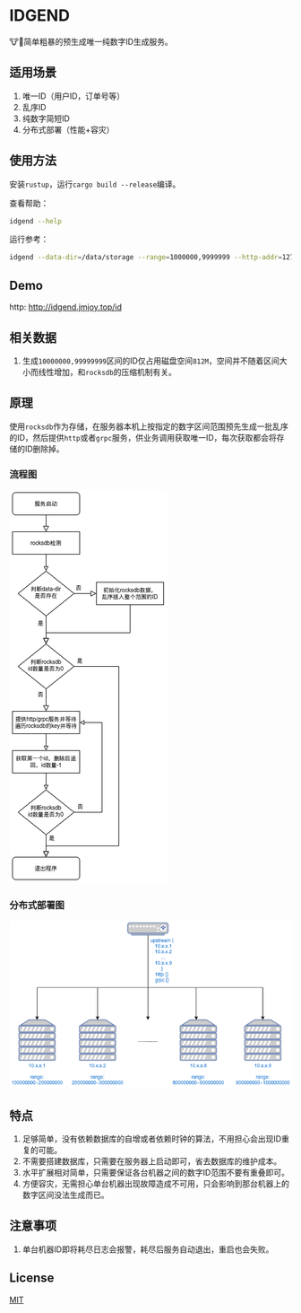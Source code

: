# IDGEND

🐮🍺简单粗暴的预生成唯一纯数字ID生成服务。

## 适用场景

1. 唯一ID（用户ID，订单号等）
1. 乱序ID
1. 纯数字简短ID
1. 分布式部署（性能+容灾）

## 使用方法

安装`rustup`，运行`cargo build --release`编译。

查看帮助：
```bash
idgend --help
```

运行参考：
```bash
idgend --data-dir=/data/storage --range=1000000,9999999 --http-addr=127.0.0.1:8080 --grpc-addr=127.0.0.1:8090
```

## Demo

http: http://idgend.jmjoy.top/id

## 相关数据

1. 生成`10000000,99999999`区间的ID仅占用磁盘空间`812M`，空间并不随着区间大小而线性增加，和`rocksdb`的压缩机制有关。

## 原理

使用`rocksdb`作为存储，在服务器本机上按指定的数字区间范围预先生成一批乱序的ID，然后提供`http`或者`grpc`服务，供业务调用获取唯一ID，每次获取都会将存储的ID删除掉。

### 流程图

![process](/meta/process.png)

### 分布式部署图

![process](/meta/distribution.png)

## 特点

1. 足够简单，没有依赖数据库的自增或者依赖时钟的算法，不用担心会出现ID重复的可能。
1. 不需要搭建数据库，只需要在服务器上启动即可，省去数据库的维护成本。
1. 水平扩展相对简单，只需要保证各台机器之间的数字ID范围不要有重叠即可。
1. 方便容灾，无需担心单台机器出现故障造成不可用，只会影响到那台机器上的数字区间没法生成而已。

## 注意事项

1. 单台机器ID即将耗尽日志会报警，耗尽后服务自动退出，重启也会失败。

## License

[MIT](/LICENSE)
